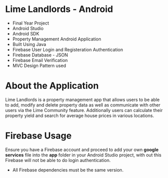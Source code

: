 # Lime Landlords - Android
- Final Year Project 
- Android Studio
- Android SDK
- Property Management Android Application
- Built Using Java
- Firebase User Login and Registeration Authentication
- Firebase Database - JSON
- Firebase Email Verification
- MVC Design Pattern used

# About the Application
Lime Landlords is a property management app that allows users to be able to add, modify and delete property data as well as communicate with other users via the Lime Community feature.
Additionally users can calculate their property yield and search for average house prices in various locations.

# Firebase Usage
Ensure you have a Firebase account and proceed to add your own **google services** file into the **app** folder in your Android Studio project, with out this Firebase will not be able to do login authentication.

- All Firebase dependencies must be the same version.
